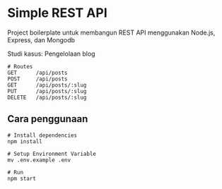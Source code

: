 # Simple REST API

Project boilerplate untuk membangun REST API menggunakan Node.js, Express, dan Mongodb

Studi kasus: Pengelolaan blog

```
# Routes
GET      /api/posts
POST     /api/posts
GET      /api/posts/:slug
PUT      /api/posts/:slug
DELETE   /api/posts/:slug

```

## Cara penggunaan

```
# Install dependencies
npm install

# Setup Environment Variable
mv .env.example .env

# Run
npm start

```